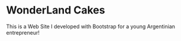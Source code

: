# WonderLand Cakes
This is a Web Site I developed with Bootstrap for a young Argentinian entrepreneur!
